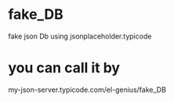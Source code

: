 # fake_DB
fake json Db using jsonplaceholder.typicode
# you can call it by 
my-json-server.typicode.com/el-genius/fake_DB
